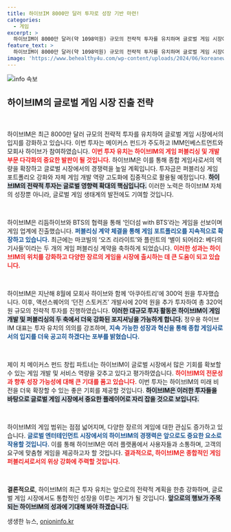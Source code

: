 ```yaml
---
title: 하이브IM 8000만 달러 투자로 성장 기반 마련!
categories:
  - 게임
excerpt: >
  하이브IM이 8000만 달러(약 1098억원) 규모의 전략적 투자를 유치하며 글로벌 게임 시장에서의 경쟁력을 한층 강화합니다. 메이커스 펀드와 IMM인베스트먼트의 지원으로 다각화된 게임 포트폴리오를 통해 종합 게임사로 도약할 준비가 한창입니다!
feature_text: >
  하이브IM이 8000만 달러(약 1098억원) 규모의 전략적 투자를 유치하며 글로벌 게임 시장에서의 경쟁력을 한층 강화합니다. 메이커스 펀드와 IMM인베스트먼트의 지원으로 다각화된 게임 포트폴리오를 통해 종합 게임사로 도약할 준비가 한창입니다!
image: 'https://www.behealthy4u.com/wp-content/uploads/2024/06/koreanews.jpg'
---
```


<p><img src="https://www.behealthy4u.com/wp-content/uploads/2024/06/koreanews.jpg" alt="info 속보" /></p>

<h2 data-ke-size="size26">하이브IM의 글로벌 게임 시장 진출 전략</h2>

<p data-ke-size="size16">&nbsp;</p>

<p>하이브IM은 최근 8000만 달러 규모의 전략적 투자를 유치하여 글로벌 게임 시장에서의 입지를 강화하고 있습니다.  이번 투자는 메이커스 펀드가 주도하고 IMM인베스트먼트와 모회사 하이브가 참여하였습니다. <b><span style="color: #ee2323;">이번 투자 유치는 하이브IM의 게임 퍼블리싱 및 개발 부문 다각화의 중요한 발판이 될 것입니다.</span></b> 하이브IM은 이를 통해 종합 게임사로서의 역량을 확장하고 글로벌 시장에서의 경쟁력을 높일 계획입니다. 투자금은 퍼블리싱 게임 포트폴리오 강화와 자체 게임 개발 역량 고도화에 집중적으로 활용될 예정입니다. <b><span style="background-color: #21538527;">하이브IM의 전략적 투자는 글로벌 영향력 확대의 핵심입니다.</span></b> 이러한 노력은 하이브IM 자체의 성장뿐 아니라, 글로벌 게임 생태계의 발전에도 기여할 것입니다.</p>

<p data-ke-size="size16">&nbsp;</p>

<p>하이브IM은 리듬하이브와 BTS의 협력을 통해 ‘인더섬 with BTS’라는 게임을 선보이며 게임 업계에 진출했습니다. <b><span style="color: #1a5490;">퍼블리싱 계약 체결을 통해 게임 포트폴리오를 지속적으로 확장하고 있습니다.</span></b> 최근에는 마코빌의 ‘오즈 리라이트’와 플린트의 ‘별이 되어라2: 베다의 기사들’이라는 두 개의 게임 퍼블리싱 계약을 축하하게 되었습니다. <b><span style="color: #ee2323;">이러한 성과는 하이브IM의 위치를 강화하고 다양한 장르의 게임을 시장에 출시하는 데 큰 도움이 되고 있습니다.</span></b></p>

<p data-ke-size="size16">&nbsp;</p>

<p>하이브IM은 지난해 8월에 모회사 하이브와 함께 ‘아쿠아트리’에 300억 원을 투자했습니다. 이후, 액션스퀘어의 ‘던전 스토커즈’ 개발사에 20억 원을 추가 투자하여 총 320억 원 규모의 전략적 투자를 진행하였습니다. <b><span style="background-color: #21538527;">이러한 대규모 투자 활동은 하이브IM이 게임 개발 및 퍼블리싱의 두 축에서 더욱 강화된 포지셔닝을 가능하게 합니다.</span></b> 정우용 하이브IM 대표는 투자 유치의 의의를 강조하며, <b><span style="color: #1a5490;">지속 가능한 성장과 혁신을 통해 종합 게임사로서의 입지를 더욱 공고히 하겠다는 포부를 밝혔습니다.</span></b></p>

<p data-ke-size="size16">&nbsp;</p>

<p>제이 치 메이커스 펀드 창립 파트너는 하이브IM이 글로벌 시장에서 많은 기회를 확보할 수 있는 게임 개발 및 서비스 역량을 갖추고 있다고 평가하였습니다. <b><span style="color: #ee2323;">하이브IM의 전문성과 향후 성장 가능성에 대해 큰 기대를 품고 있습니다.</span></b> 이번 투자는 하이브IM의 미래 비전을 더욱 확장할 수 있는 좋은 기회를 제공할 것입니다. <b><span style="background-color: #21538527;">하이브IM은 이러한 투자들을 바탕으로 글로벌 게임 시장에서 중요한 플레이어로 자리 잡을 것으로 보입니다.</span></b></p>

<p data-ke-size="size16">&nbsp;</p>

<p>하이브IM의 게임 범위는 점점 넓어지며, 다양한 장르의 게임에 대한 관심도 증가하고 있습니다. <b><span style="color: #1a5490;">글로벌 엔터테인먼트 시장에서의 하이브IM의 경쟁력은 앞으로도 중요한 요소로 작용할 것입니다.</span></b> 이를 통해 하이브IM은 여러 플랫폼에서 사용자들과 소통하며, 고객의 요구에 맞춤형 게임을 제공하고자 할 것입니다. <b><span style="color: #ee2323;">결과적으로, 하이브IM은 종합적인 게임 퍼블리셔로서의 위상 강화에 주력할 것입니다.</span></b></p>

<p data-ke-size="size16">&nbsp;</p>

<p><strong>결론적으로</strong>, 하이브IM의 최근 투자 유치는 앞으로의 전략적 계획을 한층 강화하며, 글로벌 게임 시장에서도 통합적인 성장을 이루는 계기가 될 것입니다. <b><span style="background-color: #21538527;">앞으로의 행보가 주목되는 하이브IM의 성과에 기대해 봐야 하겠습니다.</span></b></p>
생생한 뉴스, <a href="https://onioninfo.kr" rel="dofollow">onioninfo.kr</a>


